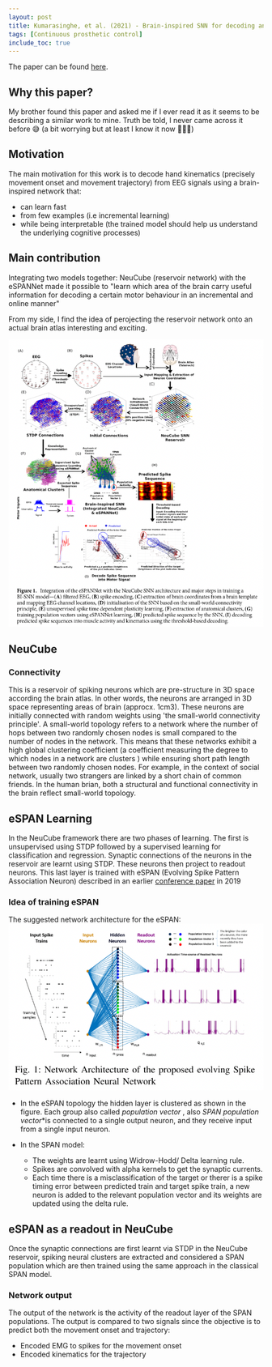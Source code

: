 ```yaml
---
layout: post
title: Kumarasinghe, et al. (2021) - Brain-inspired SNN for decoding and understanding muscle activity and kinematics from EEG signals during hand movements.
tags: [Continuous prosthetic control]
include_toc: true
---
```



The paper can be found [here](https://www.ncbi.nlm.nih.gov/pmc/articles/PMC7844055/).

## Why this paper?
My brother found this paper and  asked me if I ever read it as it seems to be describing a similar work to mine. 
Truth be told, I never came across it before 😅 (a bit worrying but at least I know it now 🤷🏼‍♀️)

## Motivation
The main motivation for this work is to decode hand kinematics (precisely movement onset and movement trajectory) 
from EEG signals using a brain-inspired network that:
 - can learn fast
 - from few examples (i.e incremental learning)
 - while being interpretable (the trained model should help us understand the underlying cognitive processes)

## Main contribution
Integrating two models together: NeuCube (reservoir network) with the eSPANNet made it possible to "learn 
which area of the brain carry useful information for decoding a certain motor behaviour in an incremental and online 
manner"

From my side, I find the idea of perojecting the reservoir network onto an actual brain atlas interesting and exciting.

![NeuCube_eSPAN](/lit_review/figures/kasabov_2019_Neube_and_eSPAN.png)

## NeuCube
### Connectivity
This is a reservoir of spiking neurons which are pre-structure in 3D space according the brain atlas. In other 
  words, the neurons are arranged in 3D space representing areas of brain (approcx. 1cm3). These neurons are 
  initially connected with random weights using 'the small-world connectivity principle'. A small-world topology 
  refers to a network where the number of hops between two randomly chosen nodes is small compared to the number of 
  nodes in the network. This means that these networks exhibit a high global clustering coefficient (a coefficient 
  measuring the degree to which nodes in a network are clusters ) while ensuring short path length between two 
  randomly chosen nodes.  For example, in the context of social network, usually two strangers are linked by a short 
chain of common friends. In the human brian, both a structural and functional connectivity in the brain reflect 
small-world topology. 

## eSPAN Learning
In the NeuCube framework there are two phases of learning. The first is unsupervised using STDP followed by a 
supervised learning for classification and regression. Synaptic connections of the neurons in the reservoir are 
learnt using STDP. These neurons then project to readout neurons. This last layer is trained with eSPAN (Evolving Spike 
Pattern Association Neuron) described in an earlier [conference paper](https://ieeexplore.ieee.org/document/8852213/references#references) in 2019

### Idea of training eSPAN
The suggested network architecture for the eSPAN:
![eSPAN_network](/lit_review/figures/kasabov_2019_eSPAN_network.png)

- In the eSPAN topology the hidden layer is clustered as shown in the figure. Each group also called _population 
vector_ , also _SPAN 
population 
vector_*is 
connected 
to a 
single 
output neuron, and they receive input from a single input neuron.  

- In the SPAN model:
  - The weights are learnt using Widrow-Hodd/ Delta learning rule.
  - Spikes are convolved with alpha kernels to get the synaptic currents.
  - Each time there is a misclassification of the target or therer is a spike timing error between predicted train 
    and target spike train, a new neuron is added to the relevant population vector and its weights are updated 
    using the delta rule.

## eSPAN as a readout in NeuCube
Once the synaptic connections are first learnt via STDP in the NeuCube reservoir, spiking neural clusters are 
extracted and considered a SPAN population which are then trained using the same approach in the classical SPAN model.

### Network output
The output of the network is the activity of the readout layer of the SPAN populations. The output is compared to 
two signals since the objective is to predict both the movement onset and trajectory:
- Encoded EMG to spikes for the movement onset
- Encoded kinematics for the trajectory 


